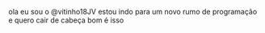 ola eu sou o @vitinho18JV
estou indo para um novo rumo de programação e quero cair de cabeça bom é isso

